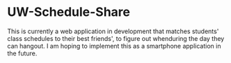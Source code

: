 UW-Schedule-Share
=================
This is currently a web application in development that matches students' class schedules to their best friends', 
to figure out whenduring the day they can hangout. I am hoping to implement this as a smartphone application in the 
future. 

